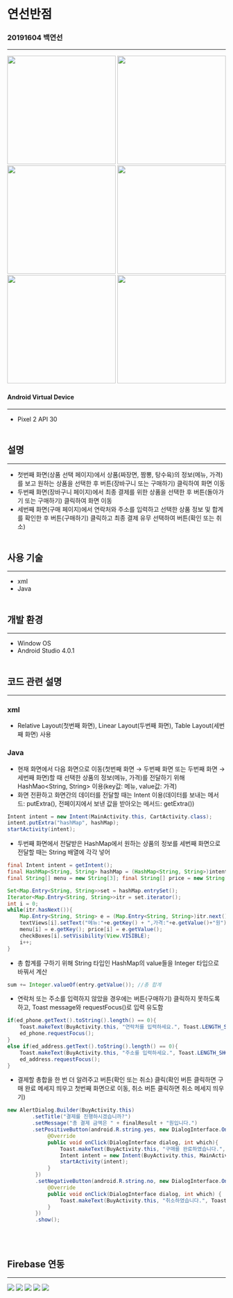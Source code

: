 # 연선반점
### 20191604 백연선
---
<div>
  <img src="https://user-images.githubusercontent.com/55418359/96143554-29e20780-0f3e-11eb-8401-b74c8b62f8b0.PNG" width="250">
  <img src="https://user-images.githubusercontent.com/55418359/96143551-28b0da80-0f3e-11eb-832f-8b73ee7411a6.PNG" width="250">
  <img src="https://user-images.githubusercontent.com/55418359/96143549-28b0da80-0f3e-11eb-8440-63342c1cdea7.PNG" width="250">
  <img src="https://user-images.githubusercontent.com/55418359/96143552-29497100-0f3e-11eb-9ebd-040207e38d04.PNG" width="250">
  <img src="https://user-images.githubusercontent.com/55418359/96143543-26e71700-0f3e-11eb-9819-bbd209ae26fb.PNG" width="250">
  <img src="https://user-images.githubusercontent.com/55418359/96143547-28184400-0f3e-11eb-82b8-d89d328ac82b.PNG" width="250">
</div>

#### Android Virtual Device
---
- Pixel 2 API 30
<br></br>

## 설명
---
- 첫번째 화면(상품 선택 페이지)에서 상품(짜장면, 짬뽕, 탕수육)의 정보(메뉴, 가격)를 보고 원하는 상품을 선택한 후 버튼(장바구니 또는 구매하기) 클릭하여 화면 이동
- 두번째 화면(장바구니 페이지)에서 최종 결제를 위한 상품을 선택한 후 버튼(돌아가기 또는 구매하기) 클릭하여 화면 이동
- 세번째 화면(구매 페이지)에서 연락처와 주소를 입력하고 선택한 상품 정보 및 합계를 확인한 후 버튼(구매하기) 클릭하고 최종 결제 유무 선택하여 버튼(확인 또는 취소) 
<br></br>

## 사용 기술
---
- xml
- Java
<br></br>

## 개발 환경
---
- Window OS
- Android Studio 4.0.1
<br></br>

## 코드 관련 설명
---
### xml
- Relative Layout(첫번째 화면), Linear Layout(두번째 화면), Table Layout(세번째 화면) 사용
### Java
- 현재 화면에서 다음 화면으로 이동(첫번째 화면 → 두번째 화면 또는 두번째 화면 → 세번째 화면)할 때 선택한 상품의 정보(메뉴, 가격)를 전달하기 위해 HashMao<String, String> 이용(key값: 메뉴, value값: 가격)
- 화면 전환하고 화면간의 데이터를 전달할 때는 Intent 이용(데이터를 보내는 메서드: putExtra(), 전페이지에서 보낸 값을 받아오는 메서드: getExtra())
~~~java
Intent intent = new Intent(MainActivity.this, CartActivity.class);
intent.putExtra("hashMap", hashMap);
startActivity(intent);
~~~
- 두번째 화면에서 전달받은 HashMap에서 원하는 상품의 정보를 세번째 화면으로 전달할 때는 String 배열에 각각 넣어 
~~~java
final Intent intent = getIntent();
final HashMap<String, String> hashMap = (HashMap<String, String>)intent.getSerializableExtra("hashMap");
final String[] menu = new String[3]; final String[] price = new String[3];

Set<Map.Entry<String, String>>set = hashMap.entrySet();
Iterator<Map.Entry<String, String>>itr = set.iterator();
int i = 0;
while(itr.hasNext()){
    Map.Entry<String, String> e = (Map.Entry<String, String>)itr.next();
    textViews[i].setText("메뉴:"+e.getKey() + ",가격:"+e.getValue()+"원");
    menu[i] = e.getKey(); price[i] = e.getValue();
    checkBoxes[i].setVisibility(View.VISIBLE);
    i++;
}
~~~
- 총 합계를 구하기 위해 String 타입인 HashMap의 value들을 Integer 타입으로 바꿔서 계산
~~~java
sum += Integer.valueOf(entry.getValue()); //총 합계
~~~
- 연락처 또는 주소를 입력하지 않았을 경우에는 버튼(구매하기) 클릭하지 못하도록 하고, Toast message와 requestFocus()로 입력 유도함
~~~java
if(ed_phone.getText().toString().length() == 0){
    Toast.makeText(BuyActivity.this, "연락처를 입력하세요.", Toast.LENGTH_SHORT).show();
    ed_phone.requestFocus();
}
else if(ed_address.getText().toString().length() == 0){
    Toast.makeText(BuyActivity.this, "주소를 입력하세요.", Toast.LENGTH_SHORT).show();
    ed_address.requestFocus();
}
~~~
- 결제할 총합을 한 번 더 알려주고 버튼(확인 또는 취소) 클릭(확인 버튼 클릭하면 구매 완료 메세지 띄우고 첫번째 화면으로 이동, 취소 버튼 클릭하면 취소 메세지 띄우기)
~~~java
new AlertDialog.Builder(BuyActivity.this)
        .setTitle("결제를 진행하시겠습니까?")
        .setMessage("총 결제 금액은 " + finalResult + "원입니다.")
        .setPositiveButton(android.R.string.yes, new DialogInterface.OnClickListener(){
             @Override
             public void onClick(DialogInterface dialog, int which){
                 Toast.makeText(BuyActivity.this, "구매를 완료하였습니다.", Toast.LENGTH_SHORT).show();
                 Intent intent = new Intent(BuyActivity.this, MainActivity.class);
                 startActivity(intent);
             }
         })
         .setNegativeButton(android.R.string.no, new DialogInterface.OnClickListener() {
             @Override
             public void onClick(DialogInterface dialog, int which) {
                 Toast.makeText(BuyActivity.this, "취소하였습니다.", Toast.LENGTH_SHORT).show();
             }
         })
         .show();
~~~

<br></br>

## Firebase 연동
---
<div>
  <img src="https://user-images.githubusercontent.com/55418359/96168081-388ae780-0f5b-11eb-8397-c92d9cb07956.PNG">
  <img src="https://user-images.githubusercontent.com/55418359/96173762-52302d00-0f63-11eb-9933-ec34b036a6cc.PNG">
  <img src="https://user-images.githubusercontent.com/55418359/96335172-96c9de80-10b1-11eb-9b76-af1e6270a4dc.PNG">
  <img src="https://user-images.githubusercontent.com/55418359/96337201-21b1d580-10c0-11eb-9db8-02d76800936b.PNG">
  <img src="https://user-images.githubusercontent.com/55418359/96337202-22e30280-10c0-11eb-86b4-699edba1e7d6.PNG">
</div>
<br></br>
